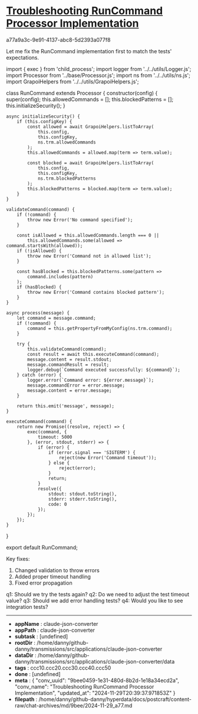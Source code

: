 # [Troubleshooting RunCommand Processor Implementation](https://claude.ai/chat/9bee0459-1e31-480d-8b2d-1e18a34ecd2a)

a77a9a3c-9e91-4137-abc8-5d2393a077f8

 Let me fix the RunCommand implementation first to match the tests' expectations.

<antArtifact identifier="run-command" type="application/vnd.ant.code" language="javascript" title="Updated RunCommand Implementation">
import { exec } from 'child_process';
import logger from '../../utils/Logger.js';
import Processor from '../base/Processor.js';
import ns from '../../utils/ns.js';
import GrapoiHelpers from '../../utils/GrapoiHelpers.js';

class RunCommand extends Processor {
    constructor(config) {
        super(config);
        this.allowedCommands = [];
        this.blockedPatterns = [];
        this.initializeSecurity();
    }

    async initializeSecurity() {
        if (this.configKey) {
            const allowed = await GrapoiHelpers.listToArray(
                this.config,
                this.configKey,
                ns.trm.allowedCommands
            );
            this.allowedCommands = allowed.map(term => term.value);

            const blocked = await GrapoiHelpers.listToArray(
                this.config,
                this.configKey,
                ns.trm.blockedPatterns
            );
            this.blockedPatterns = blocked.map(term => term.value);
        }
    }

    validateCommand(command) {
        if (!command) {
            throw new Error('No command specified');
        }

        const isAllowed = this.allowedCommands.length === 0 || 
            this.allowedCommands.some(allowed => command.startsWith(allowed));
        if (!isAllowed) {
            throw new Error('Command not in allowed list');
        }

        const hasBlocked = this.blockedPatterns.some(pattern =>
            command.includes(pattern)
        );
        if (hasBlocked) {
            throw new Error('Command contains blocked pattern');
        }
    }

    async process(message) {
        let command = message.command;
        if (!command) {
            command = this.getPropertyFromMyConfig(ns.trm.command);
        }

        try {
            this.validateCommand(command);
            const result = await this.executeCommand(command);
            message.content = result.stdout;
            message.commandResult = result;
            logger.debug(`Command executed successfully: ${command}`);
        } catch (error) {
            logger.error(`Command error: ${error.message}`);
            message.commandError = error.message;
            message.content = error.message;
        }

        return this.emit('message', message);
    }

    executeCommand(command) {
        return new Promise((resolve, reject) => {
            exec(command, {
                timeout: 5000
            }, (error, stdout, stderr) => {
                if (error) {
                    if (error.signal === 'SIGTERM') {
                        reject(new Error('Command timeout'));
                    } else {
                        reject(error);
                    }
                    return;
                }
                resolve({
                    stdout: stdout.toString(),
                    stderr: stderr.toString(),
                    code: 0
                });
            });
        });
    }
}

export default RunCommand;
</antArtifact>

Key fixes:
1. Changed validation to throw errors
2. Added proper timeout handling
3. Fixed error propagation

q1: Should we try the tests again?
q2: Do we need to adjust the test timeout value?
q3: Should we add error handling tests?
q4: Would you like to see integration tests?

---

* **appName** : claude-json-converter
* **appPath** : claude-json-converter
* **subtask** : [undefined]
* **rootDir** : /home/danny/github-danny/transmissions/src/applications/claude-json-converter
* **dataDir** : /home/danny/github-danny/transmissions/src/applications/claude-json-converter/data
* **tags** : ccc10.ccc20.ccc30.ccc40.ccc50
* **done** : [undefined]
* **meta** : {
  "conv_uuid": "9bee0459-1e31-480d-8b2d-1e18a34ecd2a",
  "conv_name": "Troubleshooting RunCommand Processor Implementation",
  "updated_at": "2024-11-29T20:39:37.971853Z"
}
* **filepath** : /home/danny/github-danny/hyperdata/docs/postcraft/content-raw/chat-archives/md/9bee/2024-11-29_a77.md